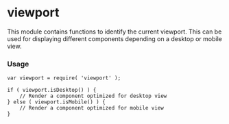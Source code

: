 viewport
========

This module contains functions to identify the current viewport. This can be used for displaying different components depending on a desktop or mobile view.

### Usage

```es6
var viewport = require( 'viewport' );

if ( viewport.isDesktop() ) {
	// Render a component optimized for desktop view
} else ( viewport.isMobile() ) {
	// Render a component optimized for mobile view
}
```
